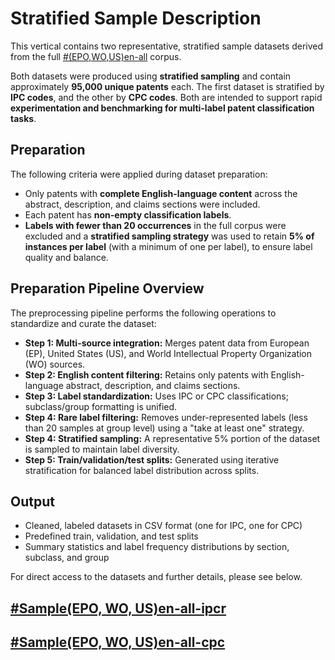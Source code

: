 # Stratified Sample Description
This vertical contains two representative, stratified sample datasets derived from the full [\#(EPO,WO,US)en-all](https://github.com/cs1msa/WPIplus/tree/main/Collection%20Verticals%20(subsets)/%23(EPO%2CWO%2CUS)en-all) corpus. 

Both datasets were produced using **stratified sampling** and contain approximately **95,000 unique patents** each. The first dataset is stratified by **IPC codes**, and the other by **CPC codes**. Both are intended to support rapid **experimentation and benchmarking for multi-label patent classification tasks**.

## Preparation 
The following criteria were applied during dataset preparation:
- Only patents with **complete English-language content** across the abstract, description, and claims sections were included.
- Each patent has **non-empty classification labels**.
- **Labels with fewer than 20 occurrences** in the full corpus were excluded and a **stratified sampling strategy** was used to retain **5% of instances per label** (with a minimum of one per label), to ensure label quality and balance.
   
## Preparation Pipeline Overview
The preprocessing pipeline performs the following operations to standardize and curate the dataset:
- **Step 1: Multi-source integration:** Merges patent data from European (EP), United States (US), and World Intellectual Property Organization (WO) sources.
- **Step 2: English content filtering:** Retains only patents with English-language abstract, description, and claims sections.
- **Step 3: Label standardization:** Uses IPC or CPC classifications; subclass/group formatting is unified.
- **Step 4: Rare label filtering:** Removes under-represented labels (less than 20 samples at group level) using a "take at least one" strategy.
- **Step 4: Stratified sampling:** A representative 5% portion of the dataset is sampled to maintain label diversity.
- **Step 5: Train/validation/test splits:** Generated using iterative stratification for balanced label distribution across splits.

## Output
- Cleaned, labeled datasets in CSV format (one for IPC, one for CPC)
- Predefined train, validation, and test splits
- Summary statistics and label frequency distributions by section, subclass, and group

For direct access to the datasets and further details, please see below.
## [\#Sample(EPO, WO, US)en-all-ipcr](https://github.com/cs1msa/WPIplus/tree/main/Collection%20Verticals%20(subsets)/%23HelloWorldSample2/%23Sample(EPO%2C%20WO%2C%20US)en-all-ipcr)
## [\#Sample(EPO, WO, US)en-all-cpc](https://github.com/cs1msa/WPIplus/tree/main/Collection%20Verticals%20(subsets)/%23HelloWorldSample2/%23Sample(EPO%2C%20WO%2C%20US)en-all-cpc)

